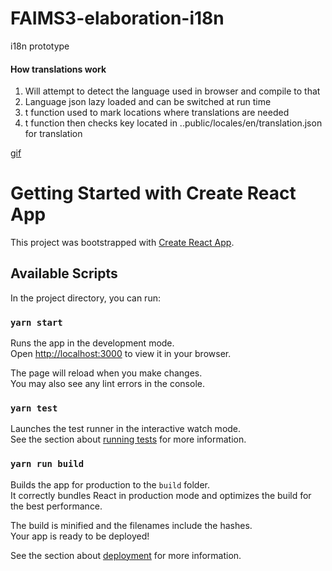 # FAIMS3-elaboration-i18n
i18n prototype

#### How translations work

1. Will attempt to detect the language used in browser and compile to that
1. Language json lazy loaded and can be switched at run time 
1. t function used to mark locations where translations are needed
1. t function then checks key located in ..public/locales/en/translation.json for translation



[gif](https://github.com/FAIMS/FAIMS3-elaboration-i18n/../../../../translationExample.gif)
# Getting Started with Create React App

This project was bootstrapped with [Create React App](https://github.com/facebook/create-react-app).

## Available Scripts

In the project directory, you can run:

### `yarn start`

Runs the app in the development mode.\
Open [http://localhost:3000](http://localhost:3000) to view it in your browser.

The page will reload when you make changes.\
You may also see any lint errors in the console.

### `yarn test`

Launches the test runner in the interactive watch mode.\
See the section about [running tests](https://facebook.github.io/create-react-app/docs/running-tests) for more information.

### `yarn run build`

Builds the app for production to the `build` folder.\
It correctly bundles React in production mode and optimizes the build for the best performance.

The build is minified and the filenames include the hashes.\
Your app is ready to be deployed!

See the section about [deployment](https://facebook.github.io/create-react-app/docs/deployment) for more information.

